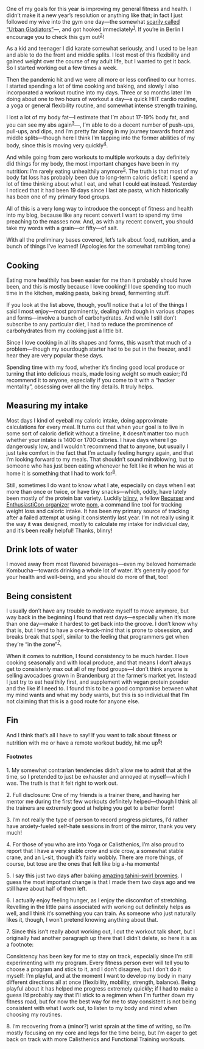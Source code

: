 One of my goals for this year is improving my general fitness and health. I
didn’t make it a new year’s resolution or anything like that; in fact I just
followed my wive into the gym one day—the somewhat [scarily called “Urban
Gladiators”](https://www.urbangladiators.de/)—, and got hooked
immediately<sup><a href="#1">1</a></sup>. If you’re in Berlin I encourage you
to check this gym out<sup><a href="#2">2</a></sup>!

As a kid and teenager I did karate somewhat seriously, and I used to be lean
and able to do the front and middle splits. I lost most of this flexibility
and gained weight over the course of my adult life, but I wanted to get it
back. So I started working out a few times a week.

Then the pandemic hit and we were all more or less confined to our homes. I
started spending a lot of time cooking and baking, and slowly I also
incorporated a workout routine into my days. Three or so months later I’m
doing about one to two hours of workout a day—a quick HIIT cardio routine, a
yoga or general flexibility routine, and somewhat intense strength training.

I lost a lot of my body fat—I estimate that I’m about 17-19% body fat, and you
can see my abs again<sup><a href="#3">3</a></sup>—, I’m able to do a decent
number of push-ups, pull-ups, and dips, and I’m pretty far along in my journey
towards front and middle splits—though here I think I’m tapping into the former
abilities of my body, since this is moving very quickly<sup><a href="#4">4</a></sup>.

And while going from zero workouts to multiple workouts a day definitely did
things for my body, the most important changes have been in my nutrition: I’m
rarely eating unhealthily anymore<sup><a href="#5">5</a></sup>. The truth is
that most of my body fat loss has probably been due to long-term caloric
deficit: I spend a lot of time thinking about what I eat, and what I could
eat instead. Yesterday I noticed that it had been 19 days since I last ate
pasta, which historically has been one of my primary food groups.

All of this is a very long way to introduce the concept of fitness and health
into my blog, because like any recent convert I want to spend my time preaching
to the masses now. And, as with any recent convert, you should take my words
with a grain—or fifty—of salt.

With all the preliminary bases covered, let’s talk about food, nutrition, and
a bunch of things I’ve learned! (Apologies for the somewhat rambling tone)

## Cooking

Eating more healthily has been easier for me than it probably should have been,
and this is mostly because I love cooking! I love spending too much time in the
kitchen, making pasta, baking bread, fermenting stuff.

If you look at the list above, though, you’ll notice that a lot of the things I
said I most enjoy—most prominently, dealing with dough in various shapes and
forms—involve a bunch of carbohydrates. And while I still don’t subscribe to
any particular diet, I had to reduce the prominence of carbohydrates from my
cooking just a little bit.

Since I love cooking in all its shapes and forms, this wasn’t that much of a
problem—though my sourdough starter had to be put in the freezer, and I hear
they are very popular these days.

Spending time with my food, whether it’s finding good local produce or
turning that into delicious meals, made losing weight so much easier; I’d
recommend it to anyone, especially if you come to it with a “hacker mentality”,
obsessing over all the tiny details. It truly helps.

## Measuring my intake

Most days I kind of eyeball my caloric intake, doing approximate calculations
for every meal. It turns out that when your goal is to live in some sort of
caloric deficit without a timeline, it doesn’t matter too much whether your
intake is 1400 or 1700 calories. I have days where I go dangerously low, and I
wouldn’t recommend that to anyone, but usually I just take comfort in the fact
that I’m actually feeling hungry again, and that I’m looking forward to my
meals. That shouldn’t sound mindblowing, but to someone who has just been
eating whenever he felt like it when he was at home it is something that I had
to work for<sup><a href="#6">6</a></sup>.

Still, sometimes I do want to know what I ate, especially on days when I eat
more than once or twice, or have tiny snacks—which, oddly, have lately been
mostly of the protein bar variety. Luckily [blinry](https://morr.cc/), a fellow
[Recurser](https://recurse.com) and [EnthusiastiCon
organizer](https://enthusiasticon.de) wrote [nom](https://github.com/blinry/nom/),
a command line tool for tracking weight loss and caloric intake. It has been my
primary source of tracking after a failed attempt at using it consistently last
year. I’m not really using it the way it was designed, mostly to calculate my
intake for individual day, and it’s been really helpful! Thanks, blinry!

## Drink lots of water

I moved away from most flavored beverages—even my beloved homemade
Kombucha—towards drinking a whole lot of water. It’s generally good for your
health and well-being, and you should do more of that, too!

## Being consistent

I usually don’t have any trouble to motivate myself to move anymore, but way
back in the beginning I found that rest days—especially when it’s more than
one day—make it hardest to get back into the groove. I don’t know why that is,
but I tend to have a one-track-mind that is prone to obsession, and breaks
break that spell, similar to the feeling that programmers get when they’re
“in the zone”<sup><a href="#7">7</a></sup>.

When it comes to nutrition, I found consistency to be much harder. I love
cooking seasonally and with local produce, and that means I don’t always get to
consistenly max out all of my food groups—I don’t think anyone is selling
avocadoes grown in Brandenburg at the farmer’s market yet. Instead I just try
to eat healthily first, and supplement with vegan protein powder and the like
if I need to. I found this to be a good compromise between what my mind wants
and what my body wants, but this is so individual that I’m not claiming that
this is a good route for anyone else.

## Fin

And I think that’s all I have to say! If you want to talk about fitness or
nutrition with me or have a remote workout buddy, hit me
up<sup><a href="#8">8</a></sup>!

#### Footnotes

<span id="1">1.</span> My somewhat contrarian tendencies didn’t allow me to
admit that at the time, so I pretended to just be
exhauster and annoyed at myself—which I was. The truth
is that it felt right to work out.

<span id="2">2.</span> Full disclosure: One of my friends is a trainer there,
and having her mentor me during the first few workouts
definitely helped—though I think all the trainers are
extremely good at helping you get to a better form!

<span id="3">3.</span> I’m not really the type of person to record progress
pictures, I’d rather have anxiety-fueled self-hate
sessions in front of the mirror, thank you very much!

<span id="4">4.</span> For those of you who are into Yoga or Calisthenics, I’m
also proud to report that I have a very stable crow and side crow, a somewhat
stable crane, and an L-sit, though it’s fairly wobbly. There are more things,
of course, but tose are the ones that felt like big a-ha moments!

<span id="5">5.</span> I say this just two days after baking [amazing
tahini-swirl brownies](https://www.bonappetit.com/recipe/gluten-free-chocolate-tahini-brownies).
I guess the most important change is that I made them
two days ago and we still have about half of them left.

<span id="6">6.</span> I actually enjoy feeling hunger, as I enjoy the
discomfort of stretching. Revelling in the little pains associated with working
out definitely helps as well, and I think it’s something you can train. As
someone who just naturally likes it, though, I won’t pretend knowing anything
about that.

<span id="7">7.</span> Since this isn’t really about working out, I cut the
workout talk short, but I originally had another paragraph up there that I
didn’t delete, so here it is as a footnote:

Consistency has been key for me to stay on track, especially since I’m still
experimenting with my program. Every fitness person ever will tell you to
choose a program and stick to it, and I don’t disagree, but I don’t do it
myself: I’m playful, and at the moment I want to develop my body in many
different directions all at once (flexibility, mobility, strength, balance).
Being playful about it has helped me progress extremely quickly; if I had to
make a guess I’d probably say that I’ll stick to a regimen when I’m further
down my fitness road, but for now the best way for me to stay consistent is not
being consistent with what I work out, to listen to my body and mind when
choosing my routines.

<span id="8">8.</span> I’m recovering from a (minor?) wrist sprain at the time
of writing, so I’m mostly focusing on my core and legs for the time being, but
I’m eager to get back on track with more Calisthenics and Functional Training
workouts.
